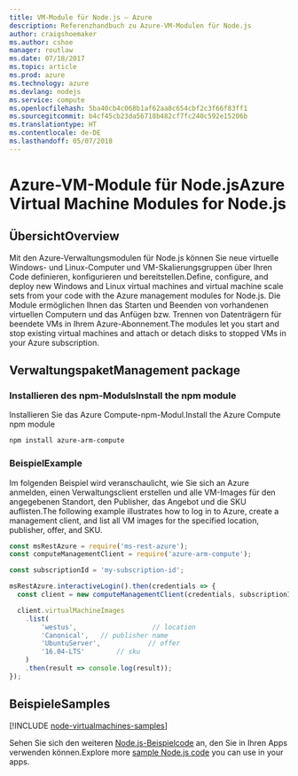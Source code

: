 ```yaml
---
title: VM-Module für Node.js – Azure
description: Referenzhandbuch zu Azure-VM-Modulen für Node.js
author: craigshoemaker
ms.author: cshoe
manager: routlaw
ms.date: 07/18/2017
ms.topic: article
ms.prod: azure
ms.technology: azure
ms.devlang: nodejs
ms.service: compute
ms.openlocfilehash: 5ba40cb4c068b1af62aa8c654cbf2c3f66f83ff1
ms.sourcegitcommit: b4cf45cb23da56718b482cf7fc240c592e15206b
ms.translationtype: HT
ms.contentlocale: de-DE
ms.lasthandoff: 05/07/2018
---
```

# <a name="azure-virtual-machine-modules-for-nodejs"></a><span data-ttu-id="d6e84-103">Azure-VM-Module für Node.js</span><span class="sxs-lookup"><span data-stu-id="d6e84-103">Azure Virtual Machine Modules for Node.js</span></span>

## <a name="overview"></a><span data-ttu-id="d6e84-104">Übersicht</span><span class="sxs-lookup"><span data-stu-id="d6e84-104">Overview</span></span>

<span data-ttu-id="d6e84-105">Mit den Azure-Verwaltungsmodulen für Node.js können Sie neue virtuelle Windows- und Linux-Computer und VM-Skalierungsgruppen über Ihren Code definieren, konfigurieren und bereitstellen.</span><span class="sxs-lookup"><span data-stu-id="d6e84-105">Define, configure, and deploy new Windows and Linux virtual machines and virtual machine scale sets from your code with the Azure management modules for Node.js.</span></span> <span data-ttu-id="d6e84-106">Die Module ermöglichen Ihnen das Starten und Beenden von vorhandenen virtuellen Computern und das Anfügen bzw. Trennen von Datenträgern für beendete VMs in Ihrem Azure-Abonnement.</span><span class="sxs-lookup"><span data-stu-id="d6e84-106">The modules let you start and stop existing virtual machines and attach or detach disks to stopped VMs in your Azure subscription.</span></span>

## <a name="management-package"></a><span data-ttu-id="d6e84-107">Verwaltungspaket</span><span class="sxs-lookup"><span data-stu-id="d6e84-107">Management package</span></span>

### <a name="install-the-npm-module"></a><span data-ttu-id="d6e84-108">Installieren des npm-Moduls</span><span class="sxs-lookup"><span data-stu-id="d6e84-108">Install the npm module</span></span>

<span data-ttu-id="d6e84-109">Installieren Sie das Azure Compute-npm-Modul.</span><span class="sxs-lookup"><span data-stu-id="d6e84-109">Install the Azure Compute npm module</span></span>

```bash
npm install azure-arm-compute
```   

### <a name="example"></a><span data-ttu-id="d6e84-110">Beispiel</span><span class="sxs-lookup"><span data-stu-id="d6e84-110">Example</span></span>

<span data-ttu-id="d6e84-111">Im folgenden Beispiel wird veranschaulicht, wie Sie sich an Azure anmelden, einen Verwaltungsclient erstellen und alle VM-Images für den angegebenen Standort, den Publisher, das Angebot und die SKU auflisten.</span><span class="sxs-lookup"><span data-stu-id="d6e84-111">The following example illustrates how to log in to Azure, create a management client, and list all VM images for the specified location, publisher, offer, and SKU.</span></span>

```javascript
const msRestAzure = require('ms-rest-azure');
const computeManagementClient = require('azure-arm-compute');

const subscriptionId = 'my-subscription-id';

msRestAzure.interactiveLogin().then(credentials => {
  const client = new computeManagementClient(credentials, subscriptionId);

  client.virtualMachineImages
    .list(
        'westus',                   // location
        'Canonical',   // publisher name
        'UbuntuServer',            // offer
        '16.04-LTS'        // sku
    )
    .then(result => console.log(result));
});
```

## <a name="samples"></a><span data-ttu-id="d6e84-112">Beispiele</span><span class="sxs-lookup"><span data-stu-id="d6e84-112">Samples</span></span>

[!INCLUDE [node-virtualmachines-samples](../docs-ref-conceptual/includes/virtualmachines-samples.md)]

<span data-ttu-id="d6e84-113">Sehen Sie sich den weiteren [Node.js-Beispielcode](https://azure.microsoft.com/resources/samples/?platform=nodejs) an, den Sie in Ihren Apps verwenden können.</span><span class="sxs-lookup"><span data-stu-id="d6e84-113">Explore more [sample Node.js code](https://azure.microsoft.com/resources/samples/?platform=nodejs) you can use in your apps.</span></span>
